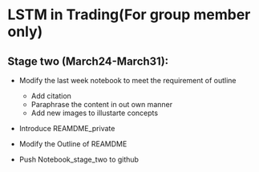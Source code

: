 # LSTM in Trading(For group member only)

## Stage two (March24-March31):
- Modify the last week notebook to meet the requirement of outline
  - Add citation
  - Paraphrase the content in out own manner
  - Add new images to illustarte concepts
 
- Introduce REAMDME_private

- Modify the Outline of REAMDME

- Push Notebook_stage_two to github
